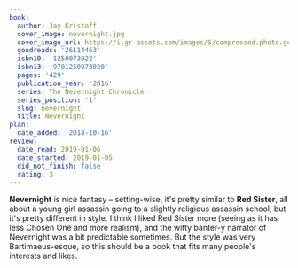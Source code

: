 ```yaml
---
book:
  author: Jay Kristoff
  cover_image: nevernight.jpg
  cover_image_url: https://i.gr-assets.com/images/S/compressed.photo.goodreads.com/books/1500688832l/26114463._SX98_.jpg
  goodreads: '26114463'
  isbn10: '1250073022'
  isbn13: '9781250073020'
  pages: '429'
  publication_year: '2016'
  series: The Nevernight Chronicle
  series_position: '1'
  slug: nevernight
  title: Nevernight
plan:
  date_added: '2018-10-16'
review:
  date_read: 2019-01-06
  date_started: 2019-01-05
  did_not_finish: false
  rating: 3
---
```


**Nevernight** is nice fantasy – setting-wise, it's pretty similar to **Red Sister**, all about a young girl assassin going to a slightly religious assassin school, but it's pretty different in style. I think I liked Red Sister more (seeing as it has less Chosen One and more realism), and the witty banter-y narrator of Nevernight was a bit predictable sometimes. But the style was very Bartimaeus-esque, so this should be a book that fits many people's interests and likes.
